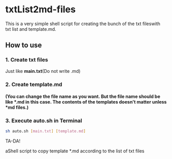# txtList2md-files
This is a very simple shell script for creating the bunch of the txt fileswith txt list and template.md.

## How to use

### 1. Create txt files
Just like **main.txt**(Do not write .md)

### 2. Create template.md 
#### (You can change the file name as you want. But the file name should be like *.md in this case. The contents of the templates doesn't matter unless *md files.) 

### 3. Execute auto.sh in Terminal 
```sh
sh auto.sh [main.txt] [template.md]
```

TA-DA!

aShell script to copy template *.md according to the list of txt files
